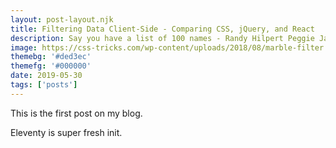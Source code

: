 ```yaml
---
layout: post-layout.njk
title: Filtering Data Client-Side - Comparing CSS, jQuery, and React
description: Say you have a list of 100 names - Randy Hilpert Peggie Jacobi Ethelyn Nolan Sr. ...or file names, or phone numbers, or whatever. And you want to filter
image: https://css-tricks.com/wp-content/uploads/2018/08/marble-filter.png
themebg: '#ded3ec'
themefg: '#000000'
date: 2019-05-30
tags: ['posts']
---
```

<!-- Excerpt Start -->
This is the first post on my blog.
<!-- Excerpt End -->
 
Eleventy is super fresh init.